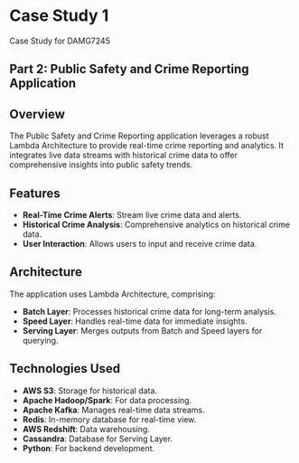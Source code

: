 # Case Study 1
Case Study for DAMG7245


## Part 2: Public Safety and Crime Reporting Application

## Overview
The Public Safety and Crime Reporting application leverages a robust Lambda Architecture to provide real-time crime reporting and analytics. It integrates live data streams with historical crime data to offer comprehensive insights into public safety trends.

## Features
- **Real-Time Crime Alerts**: Stream live crime data and alerts.
- **Historical Crime Analysis**: Comprehensive analytics on historical crime data.
- **User Interaction**: Allows users to input and receive crime data.

## Architecture
The application uses Lambda Architecture, comprising:
- **Batch Layer**: Processes historical crime data for long-term analysis.
- **Speed Layer**: Handles real-time data for immediate insights.
- **Serving Layer**: Merges outputs from Batch and Speed layers for querying.

## Technologies Used
- **AWS S3**: Storage for historical data.
- **Apache Hadoop/Spark**: For data processing.
- **Apache Kafka**: Manages real-time data streams.
- **Redis**: In-memory database for real-time view.
- **AWS Redshift**: Data warehousing.
- **Cassandra**: Database for Serving Layer.
- **Python**: For backend development.
